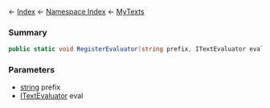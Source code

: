 ← [Index](Api-Index) ← [Namespace Index](Namespace-Index) ← [MyTexts](VRage.MyTexts)

### Summary

```csharp
public static void RegisterEvaluator(string prefix, ITextEvaluator eval)
```

### Parameters

* [string](https://docs.microsoft.com/en-us/dotnet/api/system.string?view=netframework-4.6) prefix
* [ITextEvaluator](VRage.ITextEvaluator) eval
